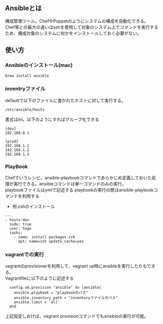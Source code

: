 ## Ansibleとは
構成管理ツール。ChefやPuppetのようにシステムの構成を自動化できる。
Chef等との最大の違いはsshを使用して対象のシステム上でコマンドを実行するため、構成対象のシステムに何かをインストールしておく必要がない。

## 使い方
### Ansibleのインストール(mac)
```
brew install ansible
```

### inventryファイル
defaultで以下のファイルに書かれたホストに対して実行する。
```
/etc/ansible/hosts
```

書式はini。以下のようにすればグループ化できる
```
[dev]
192.168.0.1

[prod]
192.168.1.1
192.168.1.2
192.168.1.3
```

### PlayBook
Chefでいうレシピ。ansible-playbookコマンドであらかじめ定義しておいた処理が実行できる。ansibleコマンドは単一コマンドのみの実行。  
playbookファイルはymlで記述する
playbookの実行の際はansible-playbookコマンドを利用する
- 例:zshのインストール
```
---
- hosts:dev 
  sudo: true
  user: hoge
  tasks:
    - name: install packages zsh
      apt: name=zsh update_cache=yes
```

### vagrantでの実行
vagrantのprovisionerを利用して、vagrant up時にansibleを実行したりもできる。  
Vagrantfileに以下のように記述する
```
  config.vm.provision "ansible" do |ansible|
    ansible.playbook = "playbookのパス"
    ansible.inventory_path = "inventoryファイルのパス"
    ansible.limit = 'all'
  end
```

上記設定しおけば、vagrant provisionコマンドでもansibleの実行が可能。
